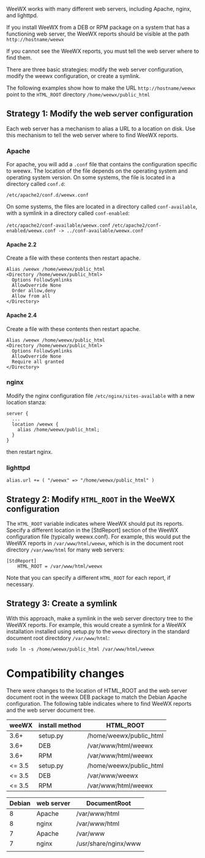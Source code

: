 WeeWX works with many different web servers, including Apache, nginx, and lighttpd.

If you install WeeWX from a DEB or RPM package on a system that has a functioning web server, the WeeWX reports should be visible at the path `http://hostname/weewx`

If you cannot see the WeeWX reports, you must tell the web server where to find them.

There are three basic strategies: modify the web server configuration, modify the weewx configuration, or create a symlink.

The following examples show how to make the URL `http://hostname/weewx` point to the `HTML_ROOT` directory `/home/weewx/public_html`

## Strategy 1: Modify the web server configuration

Each web server has a mechanism to alias a URL to a location on disk.  Use this mechanism to tell the web server where to find WeeWX reports.

### Apache

For apache, you will add a `.conf` file that contains the configuration specific to weewx.  The location of the file depends on the operating system and operating system version.  On some systems, the file is located in a directory called `conf.d`:

`/etc/apache2/conf.d/weewx.conf`

On some systems, the files are located in a directory called `conf-available`, with a symlink in a directory called `conf-enabled`:

`/etc/apache2/conf-available/weewx.conf`
`/etc/apache2/conf-enabled/weewx.conf -> ../conf-available/weewx.conf`

#### Apache 2.2

Create a file with these contents then restart apache.
~~~~~
Alias /weewx /home/weewx/public_html
<Directory /home/weewx/public_html>
  Options FollowSymlinks
  AllowOverride None
  Order allow,deny
  Allow from all
</Directory>
~~~~~

#### Apache 2.4

Create a file with these contents then restart apache.
~~~~~
Alias /weewx /home/weewx/public_html
<Directory /home/weewx/public_html>
  Options FollowSymlinks
  AllowOverride None
  Require all granted
</Directory>
~~~~~

### nginx

Modify the nginx configuration file `/etc/nginx/sites-available` with a new location stanza:
~~~~~
server {
  ...
  location /weewx {
    alias /home/weewx/public_html;
  }
}
~~~~~
then restart nginx.

### lighttpd

~~~~~
alias.url += ( "/weewx" => "/home/weewx/public_html" )
~~~~~

## Strategy 2: Modify `HTML_ROOT` in the WeeWX configuration

The `HTML_ROOT` variable indicates where WeeWX should put its reports.  Specify a different location in the [StdReport] section of the WeeWX configuration file (typically weewx.conf).  For example, this would put the WeeWX reports in `/var/www/html/weewx`, which is in the document root directory `/var/www/html` for many web servers:

~~~~~
[StdReport]
    HTML_ROOT = /var/www/html/weewx
~~~~~

Note that you can specify a different `HTML_ROOT` for each report, if necessary.

## Strategy 3: Create a symlink

With this approach, make a symlink in the web server directory tree to the WeeWX reports.  For example, this would create a symlink for a WeeWX installation installed using setup.py to the `weewx` directory in the standard document root directdory `/var/www/html`:

~~~~~
sudo ln -s /home/weewx/public_html /var/www/html/weewx
~~~~~

# Compatibility changes

There were changes to the location of HTML_ROOT and the web server document root in the weewx DEB package to match the Debian Apache configuration.  The following table indicates where to find WeeWX reports and the web server document tree.

| weeWX | install method | HTML_ROOT |
|---|---|---|
| 3.6+ | setup.py | /home/weewx/public_html |
| 3.6+ | DEB      | /var/www/html/weewx |
| 3.6+ | RPM      | /var/www/html/weewx |
| <= 3.5 | setup.py | /home/weewx/public_html |
| <= 3.5 | DEB      | /var/www/weewx |
| <= 3.5 | RPM      | /var/www/html/weewx |

| Debian | web server | DocumentRoot |
|-----|-----|-----|
| 8 | Apache | /var/www/html |
| 8 | nginx  | /var/www/html |
| 7 | Apache | /var/www |
| 7 | nginx  | /usr/share/nginx/www |
| | | |

